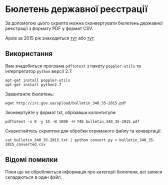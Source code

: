 Бюлетень державної реєстрації
=============================

За допомогою цього скрипта можна сконвертувати бюлетень державної реєстрації з формату PDF у формат CSV.

Архів за 2015 рік знаходиться [тут](http://irc.gov.ua/ua/arch_bulletin_2015) або [тут](http://www.drsu.gov.ua/show/14208).

## Використання

Вам знадобиться програма `pdftotext` з пакету `poppler-utils` та інтерпретатор `python` версії 2.7.

    apt-get install poppler-utils
    apt-get install python2.7

Завантажте бюлетень:

    wget http://irc.gov.ua/upload/bulletin_340_35-2015.pdf

Зконвертуйте у формат txt, обрізавши колонтитули:

    pdftotext -x 0 -y 55 -W 1000 -H 740 bulletin_340_35-2015.pdf

Скористайтесь скриптом для обробки отриманого файлу та конвертації:

    cat bulletin_340_35-2015.txt | python convert.py > bulletin_340_35-2015_converted.csv

## Відомі помилки

Поки що не обробляється інформація про категорії бюлетеня, всі записи складаються в один файл.
